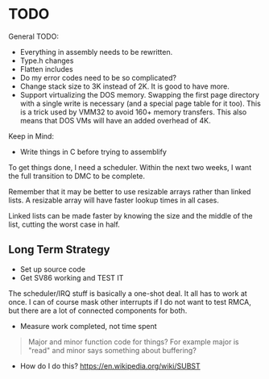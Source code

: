 # TODO

General TODO:
- Everything in assembly needs to be rewritten.
- Type.h changes
- Flatten includes
- Do my error codes need to be so complicated?
- Change stack size to 3K instead of 2K. It is good to have more.
- Support virtualizing the DOS memory. Swapping the first page directory with a single write is necessary (and a special page table for it too). This is a trick used by VMM32 to avoid 160+ memory transfers. This also means that DOS VMs will have an added overhead of 4K.

Keep in Mind:
- Write things in C before trying to assemblify

To get things done, I need a scheduler. Within the next two weeks, I want the full transition to DMC to be complete.

Remember that it may be better to use resizable arrays rather than linked lists. A resizable array will have faster lookup times in all cases.

Linked lists can be made faster by knowing the size and the middle of the list, cutting the worst case in half.

## Long Term Strategy

- Set up source code
- Get SV86 working and TEST IT

The scheduler/IRQ stuff is basically a one-shot deal. It all has to work at once. I can of course mask other interrupts if I do not want to test RMCA, but there are a lot of connected components for both.

- Measure work completed, not time spent

> Major and minor function code for things? For example major is "read" and minor says something about buffering?

- How do I do this? <https://en.wikipedia.org/wiki/SUBST>
